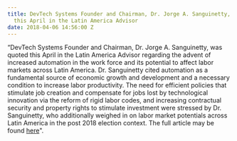 ```yaml
---
title: DevTech Systems Founder and Chairman, Dr. Jorge A. Sanguinetty, was quoted
  this April in the Latin America Advisor
date: 2018-04-06 14:56:00 Z
---
```


“DevTech Systems Founder and Chairman, Dr. Jorge A. Sanguinetty, was quoted this April in the Latin America Advisor regarding the advent of increased automation in the work force and its potential to affect labor markets across Latin America.  Dr. Sanguinetty cited automation as a fundamental source of economic growth and development and a necessary condition to increase labor productivity. The need for efficient policies that stimulate job creation and compensate for jobs lost by technological innovation via the reform of rigid labor codes, and increasing contractual security and property rights to stimulate investment were stressed by Dr. Sanguinetty, who additionally weighed in on labor market potentials across Latin America in the post 2018 election context. The full article may be found [here](https://www.thedialogue.org/resources/will-automation-create-or-kill-jobs-in-latin-america-and-the-caribbean/)".